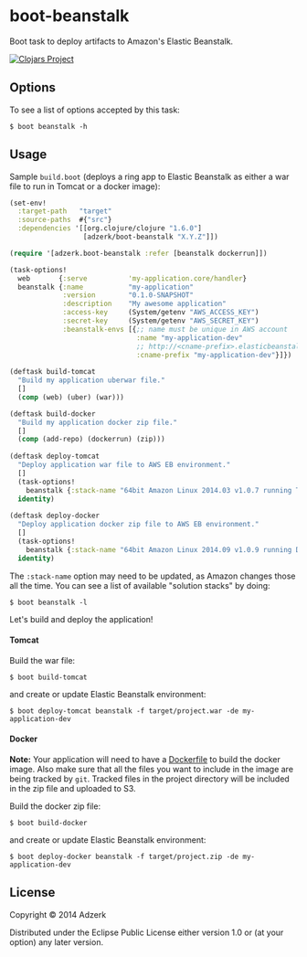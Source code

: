 # boot-beanstalk

Boot task to deploy artifacts to Amazon's Elastic Beanstalk.

[![Clojars Project][1]][2]

## Options

To see a list of options accepted by this task:

```
$ boot beanstalk -h
```

## Usage

Sample `build.boot` (deploys a ring app to Elastic Beanstalk as either a war
file to run in Tomcat or a docker image):

```clojure
(set-env!
  :target-path   "target"
  :source-paths  #{"src"}
  :dependencies '[[org.clojure/clojure "1.6.0"]
                  [adzerk/boot-beanstalk "X.Y.Z"]])

(require '[adzerk.boot-beanstalk :refer [beanstalk dockerrun]])

(task-options!
  web       {:serve          'my-application.core/handler}
  beanstalk {:name           "my-application"
             :version        "0.1.0-SNAPSHOT"
             :description    "My awesome application"
             :access-key     (System/getenv "AWS_ACCESS_KEY")
             :secret-key     (System/getenv "AWS_SECRET_KEY")
             :beanstalk-envs [{;; name must be unique in AWS account
                               :name "my-application-dev"
                               ;; http://<cname-prefix>.elasticbeanstalk.com
                               :cname-prefix "my-application-dev"}]})
  
(deftask build-tomcat
  "Build my application uberwar file."
  []
  (comp (web) (uber) (war)))

(deftask build-docker
  "Build my application docker zip file."
  []
  (comp (add-repo) (dockerrun) (zip)))
  
(deftask deploy-tomcat
  "Deploy application war file to AWS EB environment."
  []
  (task-options!
    beanstalk {:stack-name "64bit Amazon Linux 2014.03 v1.0.7 running Tomcat 7 Java 7"})
  identity)
  
(deftask deploy-docker
  "Deploy application docker zip file to AWS EB environment."
  []
  (task-options!
    beanstalk {:stack-name "64bit Amazon Linux 2014.09 v1.0.9 running Docker 1.2.0"})
  identity)
```

The `:stack-name` option may need to be updated, as Amazon changes those all the
time. You can see a list of available "solution stacks" by doing:

```
$ boot beanstalk -l
```

Let's build and deploy the application!

#### Tomcat

Build the war file:

```
$ boot build-tomcat
```

and create or update Elastic Beanstalk environment:

```
$ boot deploy-tomcat beanstalk -f target/project.war -de my-application-dev
```

#### Docker

**Note:** Your application will need to have a [Dockerfile][3] to build
the docker image. Also make sure that all the files you want to include
in the image are being tracked by `git`. Tracked files in the project
directory will be included in the zip file and uploaded to S3.

Build the docker zip file:

```
$ boot build-docker
```

and create or update Elastic Beanstalk environment:

```
$ boot deploy-docker beanstalk -f target/project.zip -de my-application-dev
```

## License

Copyright © 2014 Adzerk

Distributed under the Eclipse Public License either version 1.0 or (at
your option) any later version.

[1]: http://clojars.org/adzerk/boot-beanstalk/latest-version.svg
[2]: http://clojars.org/adzerk/boot-beanstalk
[3]: https://docs.docker.com/reference/builder/
